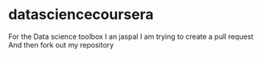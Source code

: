 # datasciencecoursera
For the Data science toolbox
I an jaspal
I am trying to create a pull request
And then fork out my repository
